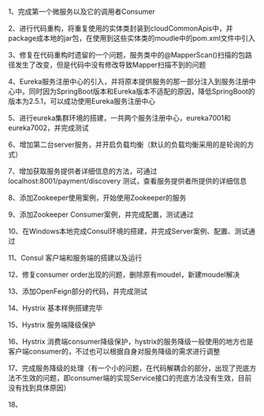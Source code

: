 1、完成第一个微服务以及它的调用者Consumer

2、进行代码重构，将重复使用的实体类封装到cloudCommonApis中，并package成本地的jar包，在使用到这些实体类的moudle中的pom.xml文件中引入

3、修复在代码重构时遗留的一个问题，服务类中的@MapperScan()扫描的包路径发生了改变，但是代码中没有修改导致Mapper扫描不到的问题

4、Eureka服务注册中心的引入，并将原本提供服务的那一部分注入到服务注册中心中。同时因为SpringBoot版本和Eureka版本不适配的原因，降低SpringBoot的版本为2.5.1，可以成功使用Eureka服务注册中心

5、进行eureka集群环境的搭建，一共两个服务注册中心，eureka7001和eureka7002，并完成测试

6、增加第二台server服务，并开启负载均衡（默认的负载均衡采用的是轮询的方式）

7、增加获取服务提供者详细信息的方法，可通过localhost:8001/payment/discovery 测试，查看服务提供者所提供的详细信息

8、添加Zookeeper使用案例，开始使用Zookeeper的服务

9、添加Zookeeper Consumer案例，并完成配置，测试通过

10、在Windows本地完成Consul环境的搭建，并完成Server案例、配置、测试通过

11、Consul 客户端和服务端的搭建以及运行

12、修复consumer order出现的问题，删除原有moudel，新建moudel解决

13、添加OpenFeign部分的代码，并完成测试

14、Hystrix 基本样例搭建完毕

15、Hystrix 服务端降级保护

16、Hystrix 消费端consumer降级保护，hystrix的服务降级一般使用的地方也是客户端consumer的，不过也可以根据自身对服务降级的需求进行调整

17、完成服务降级的处理（有一个小的问题，在代码解耦合的部分，出现了兜底方法不生效的问题，即consumer端的实现Service接口的兜底方法没有生效，目前没有找到具体原因）

18、